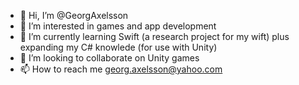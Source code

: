 - 👋 Hi, I’m @GeorgAxelsson
- 👀 I’m interested in games and app development
- 🌱 I’m currently learning Swift (a research project for my wift) plus expanding my C# knowlede (for use with Unity) 
- 💞️ I’m looking to collaborate on Unity games 
- 📫 How to reach me georg.axelsson@yahoo.com

<!---
GeorgAxelsson/GeorgAxelsson is a ✨ special ✨ repository because its `README.md` (this file) appears on your GitHub profile.
You can click the Preview link to take a look at your changes.
--->

